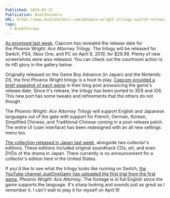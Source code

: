 ```yaml
---
Published: 2019-02-27
Publication: DualShockers
URL: https://www.dualshockers.com/phoenix-wright-trilogy-switch-release-date/
tags:
  - AceAttorney
---
```

[As promised last week](https://www.dualshockers.com/phoenix-wright-trilogy-switch-release-teased/), Capcom has revealed the release date for the _Phoenix Wright: Ace Attorney Trilogy_. The trilogy will be released for Switch, PS4, Xbox One, and PC on April 9, 2019, for $29.99. Plenty of new screenshots were also released. You can check out the courtroom action is its HD glory in the gallery below.

Originally released on the Game Boy Advance (in Japan) and the Nintendo DS, the first Phoenix Wright trilogy is a hoot to play. [Capcom provided a brief snapshot of each game](http://www.capcom-unity.com/capkel/blog/2019/02/27/phoenix-wright-ace-attorney-trilogy-comes-to-your-favorite-platform-beginning-april-9th) in their blog post announcing the game's release date. Since it's release, the trilogy has been ported to 3DS and iOS. This new port has some tweaks and refinements that the others do not though.

The _Phoenix Wright: Ace Attorney Trilogy_ will support English and Japanese languages out of the gate with support for French, German, Korean, Simplified Chinese, and Traditional Chinese coming in a post-release patch. The entire UI (user interface) has been redesigned with an all new settings menu too.

[The collection released in Japan last week](https://www.dualshockers.com/phoenix-wright-ace-attorney-trilogy-japan-release-date-limited-edition/), alongside two collector's editions. These editions included original soundtrack CDs, art, and even DVDs of the drama in Japan. There currently is no announcement for a collector's edition here in the United States.

If you'd like to see what the trilogy looks like running on Switch, [the YouTube channel JustOneGamr has uploaded the first trial from the first game](https://www.youtube.com/watch?v=4X_7EH8Thpo), _Phoenix Wright: Ace Attorney_. The footage is in full English since the game supports the language. It's sharp looking and sounds just as great as I remember it. I can't wait to play it for myself on April 9!

